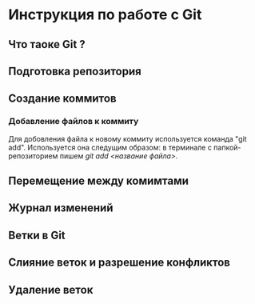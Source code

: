 # Инструкция по работе с Git

## Что таоке Git ?

## Подготовка репозитория

## Создание коммитов

### Добавление файлов к коммиту

Для добовления файла к новому коммиту используется команда "git add". Используется она следущим образом: в терминале с папкой-репозиторием пишем *git add <название файла>*.

## Перемещение между комимтами

## Журнал изменений 

## Ветки в Git

## Слияние веток и разрешение конфликтов

## Удаление веток